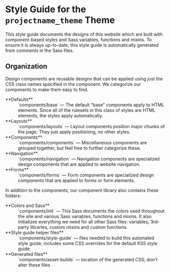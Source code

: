 # Style Guide for the `projectname_theme` Theme

This style guide documents the designs of this website which are built with component-based styles and Sass variables, functions and mixins. To ensure it is always up-to-date, this style guide is automatically generated from comments in the Sass files.

## Organization

Design components are reusable designs that can be applied using just the CSS class names specified in the component. We categorize our components to make them easy to find.

<dl>
<dt>**Defaults**</dt>
<dd>`components/base` — The default “base” components apply to HTML elements. Since all of the rulesets in this class of styles are HTML elements, the styles apply automatically.</dd>
<dt>**Layouts**</dt>
<dd>`components/layouts` — Layout components position major chunks of the page. They just apply positioning, no other styles.</dd>
<dt>**Components**</dt>
<dd>`components/components` — Miscellaneous components are grouped together, but feel free to further categorize these.</dd>
<dt>**Navigation**</dt>
<dd>`components/navigation` — Navigation components are specialized design components that are applied to website navigation.</dd>
<dt>**Forms**</dt>
<dd>`components/forms` — Form components are specialized design components that are applied to forms or form elements.</dd>
</dl>

In addition to the components, our component library also contains these folders:

<dl>
<dt>**Colors and Sass**</dt>
<dd>`components/init` — This Sass documents the colors used throughout the site and various Sass variables, functions and mixins. It also initializes everything we need for all other Sass files: variables, 3rd-party libraries, custom mixins and custom functions.</dd>
<dt>**Style guide helper files**</dt>
<dd>`components/style-guide` — files needed to build this automated style guide; includes some CSS overrides for the default KSS style guide</dd>
<dt>**Generated files**</dt>
<dd>`components/asset-builds` — location of the generated CSS; don't alter these files</dd>
</dl>

